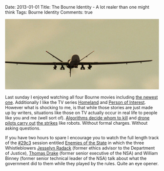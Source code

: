 Date: 2013-01-01
Title: The Bourne Identity - A lot realer than one might think
Tags: Bourne Identity
Comments: true

![US Predator Drone](/assets/images/drone.jpg)

Last sunday I enjoyed watching all four Bourne movies including [the newest one](http://www.imdb.com/title/tt1194173/). Additionally I like the TV series [Homeland](http://www.imdb.com/title/tt1796960/) and [Person of Interest](http://www.imdb.com/title/tt1839578/). However what is shocking to me, is that while those stories are just made up by writers, situations like those on TV actually occur in real life to people like you and me (well sort of). [Algorithms decide whom to kill](http://video.events.ccc.de/#event=5338&conference=29th+Chaos+Communication+Congress) and [drone pilots carry out](http://www.spiegel.de/international/world/pain-continues-after-war-for-american-drone-pilot-a-872726.html) [the strikes](http://www.fastcodesign.com/1671129/infographic-a-map-of-america-s-284-drone-strikes-against-pakistan) like robots. Without formal charges. Without asking questions.

If you have two hours to spare I encourage you to watch the full length track of the [#29c3](http://events.ccc.de/congress/2012/wiki/Main_Page) session entitled [Enemies of the State](http://video.events.ccc.de/#event=5338&conference=29th+Chaos+Communication+Congress) in which the three Whistleblowers [Jesselyn Radack](http://en.wikipedia.org/wiki/Jesselyn_Radack) (former ethics advisor to the Department of Justice), [Thomas Drake](http://en.wikipedia.org/wiki/Thomas_Andrews_Drake) (former senior executive of the NSA) and William Binney (former senior technical leader of the NSA) talk about what the government did to them while they played by the rules. Quite an eye opener.
